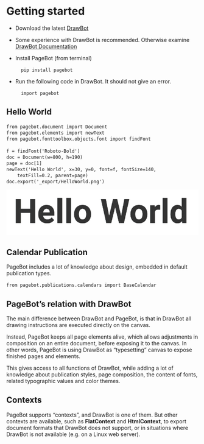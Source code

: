 # Getting started

* Download the latest [DrawBot](http://www.drawbot.com/content/download.html)
* Some experience with DrawBot is recommended. Otherwise examine [DrawBot Documentation](https://drawbot.readthedocs.io)
* Install PageBot (from terminal)

		pip install pagebot
* Run the following code in DrawBot. It should not give an error.

		import pagebot
		
## Hello World

    from pagebot.document import Document
    from pagebot.elements import newText
    from pagebot.fonttoolbox.objects.font import findFont

    f = findFont('Roboto-Bold')
    doc = Document(w=800, h=190) 
    page = doc[1] 
    newText('Hello World', x=30, y=0, font=f, fontSize=140, 
        textFill=0.2, parent=page)
    doc.export('_export/HelloWorld.png') 

![](images/HelloWorld_1.png)

## Calendar Publication

PageBot includes a lot of knowledge about design, embedded in default publication types.

    from pagebot.publications.calendars import BaseCalendar
    


## PageBot’s relation with DrawBot

The main difference between DrawBot and PageBot, is that in DrawBot all drawing instructions are executed directly on the canvas. 

Instead, PageBot keeps all page elements alive, which allows adjustments in composition on an entire document, before exposing it to the canvas. In other words, PageBot is using DrawBot as “typesetting” canvas to expose finished pages and elements. 

This gives access to all functions of DrawBot, while adding a lot of knowledge about publication styles, page composition, the content of fonts, related typographic values and color themes.

## Contexts

PageBot supports “contexts”, and DrawBot is one of them. But other contexts are available, such as **FlatContext** and **HtmlContext**, to export document formats that DrawBot does not support, or in situations where DrawBot is not available (e.g. on a Linux web server).

